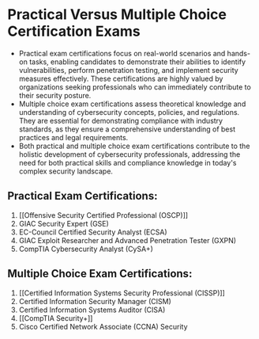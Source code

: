 # Practical Versus Multiple Choice Certification Exams

- Practical exam certifications focus on real-world scenarios and hands-on tasks, enabling candidates to demonstrate their abilities to identify vulnerabilities, perform penetration testing, and implement security measures effectively. These certifications are highly valued by organizations seeking professionals who can immediately contribute to their security posture.
- Multiple choice exam certifications assess theoretical knowledge and understanding of cybersecurity concepts, policies, and regulations. They are essential for demonstrating compliance with industry standards, as they ensure a comprehensive understanding of best practices and legal requirements. 
- Both practical and multiple choice exam certifications contribute to the holistic development of cybersecurity professionals, addressing the need for both practical skills and compliance knowledge in today's complex security landscape.

## Practical Exam Certifications:
1. [[Offensive Security Certified Professional (OSCP)]]
2. GIAC Security Expert (GSE)
3. EC-Council Certified Security Analyst (ECSA)
4. GIAC Exploit Researcher and Advanced Penetration Tester (GXPN)
5. CompTIA Cybersecurity Analyst (CySA+)

## Multiple Choice Exam Certifications:
1. [[Certified Information Systems Security Professional (CISSP)]]
2. Certified Information Security Manager (CISM)
3. Certified Information Systems Auditor (CISA)
4. [[CompTIA Security+]]
5. Cisco Certified Network Associate (CCNA) Security